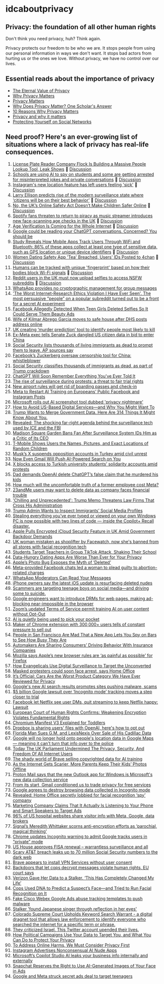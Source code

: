 # idcaboutprivacy

## Privacy: the foundation of all other human rights
Don't think you need privacy, huh? Think again.

Privacy protects our freedom to be who we are. It stops people from using our personal information in ways we don't want. It stops bad actors from hurting us or the ones we love. Without privacy, we have no control over our lives.

## Essential reads about the importance of privacy
- [The Eternal Value of Privacy](https://www.schneier.com/essays/archives/2006/05/the_eternal_value_of.html)
- [Why Privacy Matters](https://www.privacyguides.org/en/basics/why-privacy-matters/)
- [Privacy Matters](https://privacyinternational.org/learning-resources/privacy-matters)
- [Why Does Privacy Matter? One Scholar's Answer](https://www.theatlantic.com/technology/archive/2013/02/why-does-privacy-matter-one-scholars-answer/273521/)
- [10 Reasons Why Privacy Matters](https://teachprivacy.com/10-reasons-privacy-matters/)
- [Privacy and why it matters](https://privacy.uw.edu/reference-materials/privacy-matters/)
- [Protecting Yourself on Social Networks](https://ssd.eff.org/module/protecting-yourself-social-networks)


## Need proof? Here's an ever-growing list of situations where a lack of privacy has real-life consequences.
1. [License Plate Reader Company Flock Is Building a Massive People Lookup Tool, Leak Shows](https://www.404media.co/license-plate-reader-company-flock-is-building-a-massive-people-lookup-tool-leak-shows/) 💬 [Discussion](https://lemmy.world/post/29645041)
2. [Schools are using AI to spy on students and some are getting arrested for misinterpreted jokes and private conversations](https://fortune.com/2025/08/07/schools-ai-surveillance-students-children-arrested-jokes/) 💬 [Discussion](https://lemmy.world/post/34188333)
3. [Instagram's new location feature has left users feeling 'sick'](https://www.abc.net.au/news/2025-08-09/instagram-location-sharing-feature-is-raising-privacy-concerns/105632212) 💬 [Discussion](https://lemmy.world/post/34191183)
4. [Larry Ellison predicts rise of the modern surveillance state where ‘citizens will be on their best behavior’](https://fortune.com/2024/09/17/oracle-larry-ellison-surveillance-state-police-ai/) 💬 [Discussion](https://lemmy.world/post/34209891)
5. [No, the UK’s Online Safety Act Doesn’t Make Children Safer Online](https://www.eff.org/deeplinks/2025/08/no-uks-online-safety-act-doesnt-make-children-safer-online) 💬 [Discussion](https://lemmy.world/post/34240642)
6. [Spotify fans threaten to return to piracy as music streamer introduces new face-scanning age checks in the UK](https://www.techradar.com/audio/spotify/spotify-introduces-face-scanning-age-checks-for-uk-uses-as-some-furious-fans-threaten-to-return-to-piracy) 💬 [Discussion](https://lemmy.world/post/33966121)
7. [Age Verification Is Coming for the Whole Internet](https://nymag.com/intelligencer/article/age-verification-is-coming-for-the-whole-internet.html) 💬 [Discussion](https://lemmy.world/post/33960606)
8. [Google could be reading your ChatGPT conversations. Concerned? You should be](https://fastcompanyme.com/technology/google-could-be-reading-your-chatgpt-conversations-concerned-you-should-be/)
9. [Study Reveals How Mobile Apps Track Users Through WiFi and Bluetooth: 86% of these apps collect at least one type of sensitive data, such as GPS location or unique device identifiers](https://networks.imdea.org/a-study-involving-imdea-networks-reveals-how-mobile-apps-track-users-through-wifi-and-bluetooth/) 💬 [Discussion](https://lemmy.world/post/33643374)
10. [Women Dating Safety App 'Tea' Breached, Users' IDs Posted to 4chan](https://www.404media.co/women-dating-safety-app-tea-breached-users-ids-posted-to-4chan/) 💬 [Discussion](https://lemmy.world/post/33470396)
11. [Humans can be tracked with unique 'fingerprint' based on how their bodies block Wi-Fi signals](https://www.theregister.com/2025/07/22/whofi_wifi_identifier) 💬 [Discussion](https://lemmy.world/post/33436370)
12. [Reddit users in the UK must now upload selfies to access NSFW subreddits](https://mashable.com/article/reddit-age-verification-check-uk-law-online-safety) 💬 [Discussion](https://lemmy.world/post/33128208)
13. [WhatsApp provides no cryptographic management for group messages](https://arstechnica.com/security/2025/05/whatsapp-provides-no-cryptographic-management-for-group-messages/)
14. ['The Worst Internet-Research Ethics Violation I Have Ever Seen'. The most persuasive “people” on a popular subreddit turned out to be a front for a secret AI experiment](https://www.theatlantic.com/technology/archive/2025/05/reddit-ai-persuasion-experiment-ethics/682676/?gift=tIHyeEUg4NM6vyxJ-5M0EDGiO0gaoHM4wNuA8kSnr58)
15. [Facebook Allegedly Detected When Teen Girls Deleted Selfies So It Could Serve Them Beauty Ads](https://futurism.com/facebook-beauty-targeted-ads)
16. [Wife of Kilmar Abrego Garcia moves to safe house after DHS posts address online](https://www.independent.co.uk/news/world/americas/us-politics/kilmar-abrego-garcia-wife-safe-house-b2738214.html)
17. [UK creating ‘murder prediction’ tool to identify people most likely to kill](https://www.theguardian.com/uk-news/2025/apr/08/uk-creating-prediction-tool-to-identify-people-most-likely-to-kill)
18. [Ex-Meta exec tells Senate Zuck dangled US citizen data in bid to enter China](https://www.theregister.com/2025/04/11/meta_senate_china/)
19. [Social Security lists thousands of living immigrants as dead to prompt them to leave, AP sources say](https://apnews.com/article/living-immigrants-dead-social-security-numbers-trump-c10737cbe36e3108fb244a555777d880)
20. [Facebook’s Zuckerberg oversaw censorship tool for China: whistleblower](https://www.rfa.org/english/china/2025/04/11/china-meta/)
21. [Social Security classifies thousands of immigrants as dead, as part of Trump crackdown](https://www.washingtonpost.com/politics/2025/04/10/self-deportation-immigrants-social-security-dead/)
22. [ChatGPT Will Soon Remember Everything You've Ever Told It](https://lifehacker.com/tech/chatgpt-memory-remembers-everything-youve-said)
23. [The rise of surveillance during protests: a threat to fair trial rights](https://www.barcouncil.org.uk/resource/the-rise-of-surveillance-during-protests-a-threat-to-fair-trial-rights.html)
24. [New airport rules will get rid of boarding passes and check-in](https://www.thetimes.com/uk/transport/article/new-airport-rules-boarding-pass-check-in-fs8d5qg2j)
25. [Meta to Restart AI Training on Europeans’ Public Facebook and Instagram Posts](https://petapixel.com/2025/04/15/meta-to-restart-ai-training-on-europeans-public-facebook-and-instagram-posts/)
26. [Microsoft rolls out AI screenshot tool dubbed 'privacy nightmare'](https://www.bbc.com/news/articles/cj3xjrj7v78o)
27. [How to Avoid US-Based Digital Services—and Why You Might Want To](https://www.wired.com/story/trump-era-digital-expat/)
28. [Trump Wants to Merge Government Data. Here Are 314 Things It Might Know About You.](https://archive.ph/ByKeW)
29. [Revealed: The shocking far-right agenda behind the surveillance tech used by ICE and the FBI](https://www.motherjones.com/politics/2025/04/clearview-ai-immigration-ice-fbi-surveillance-facial-recognition-hoan-ton-that-hal-lambert-trump/)
30. [Madison Square Garden Bans Fan After Surveillance System IDs Him as a Critic of Its CEO](https://gizmodo.com/madison-square-garden-bans-fan-after-surveillance-system-ids-him-as-a-critic-of-its-ceo-2000582132)
31. [T-Mobile Shows Users the Names, Pictures, and Exact Locations of Random Children](https://www.404media.co/t-mobile-shows-users-the-names-pictures-and-exact-locations-of-random-children/)
32. [Musk’s X suspends opposition accounts in Turkey amid civil unrest](https://www.politico.eu/article/musks-x-suspends-opposition-accounts-turkey-protest-civil-unrest-erdogan-imamoglu-istanbul-mayor/)
33. [Now Even Gmail Will Push AI-Powered Search on You](https://www.makeuseof.com/gmail-ai-powered-search-update/)
34. [X blocks access to Turkish university students’ solidarity accounts amid protests](https://www.turkishminute.com/2025/03/21/x-blocks-access-to-turkish-university-students-solidarity-accounts-amid-protests4/)
35. [Dad demands OpenAI delete ChatGPT’s false claim that he murdered his kids](https://arstechnica.com/tech-policy/2025/03/chatgpt-falsely-claimed-a-dad-murdered-his-own-kids-complaint-says/)
36. [How much will the uncomfortable truth of a former employee cost Meta?](https://en.futuroprossimo.it/2025/03/quanto-puo-costare-a-meta-la-verita-scomoda-libro-scandalo-di-un-ex-dipendente/)
37. [23andMe users may want to delete data as company faces financial trouble](https://www.consumeraffairs.com/news/23andme-users-may-want-to-delete-data-as-company-faces-financial-trouble-032225.html)
38. ['Chilling and Unprecedented': Trump Memo Threatens Law Firms That Cross His Administration](https://www.commondreams.org/news/trump-law-firms-directive)
39. [Trump Admin Wants to Inspect Immigrants’ Social Media Profiles](https://www.thedailybeast.com/trump-admin-wants-to-inspect-immigrants-social-media-profiles/)
40. [Stealing everything you’ve ever typed or viewed on your own Windows PC is now possible with two lines of code — inside the Copilot+ Recall disaster.](https://doublepulsar.com/recall-stealing-everything-youve-ever-typed-or-viewed-on-your-own-windows-pc-is-now-possible-da3e12e9465e)
41. [Apple Pulls Encrypted iCloud Security Feature in UK Amid Government Backdoor Demands](https://www.macrumors.com/2025/02/21/apple-pulls-encrypted-icloud-security-feature-uk/)
42. [UK woman mistaken as shoplifter by Facewatch, now she's banned from all stores with facial recognition tech](https://www.ibtimes.co.uk/uk-woman-mistaken-shoplifter-facewatch-now-shes-banned-all-stores-facial-recognition-tech-1724785)
43. [Students Target Teachers in Group TikTok Attack, Shaking Their School](https://www.nytimes.com/2024/07/06/technology/tiktok-fake-teachers-pennsylvania.html)
44. [Data-Hungry Dating Apps Are Worse Than Ever for Your Privacy](https://foundation.mozilla.org/en/privacynotincluded/articles/data-hungry-dating-apps-are-worse-than-ever-for-your-privacy/)
45. [Apple’s Photo Bug Exposes the Myth of ‘Deleted’](https://www.wired.com/story/apple-photo-bug-resurfaced-fix-icloud/)
46. [Meta-provided Facebook chats led a woman to plead guilty to abortion-related charges](https://www.theverge.com/2023/7/11/23790923/facebook-meta-woman-daughter-guilty-abortion-nebraska-messenger-encryption-privacy)
47. [WhatsApp Moderators Can Read Your Messages](https://gizmodo.com/whatsapp-moderators-can-read-your-messages-1847629241)
48. [iPhone owners say the latest iOS update is resurfacing deleted nudes](https://www.theverge.com/2024/5/15/24157284/apple-iphone-ios-17-5-update-deleted-photos-voicemails)
49. [Scammers are targeting teenage boys on social media—and driving some to suicide.](https://www.bloomberg.com/features/2024-sextortion-teen-suicides/)
50. [Google engineers want to introduce DRMs for web pages, making ad-blocking near-impossible in the browser](https://a.lemmy.world/lemmy.world/post/1918024)
51. [Zoom’s updated Terms of Service permit training AI on user content without Opt-Out](https://stackdiary.com/zoom-terms-now-allow-training-ai-on-user-content-with-no-opt-out/)
52. [AI is quietly being used to pick your pocket](https://www.businessinsider.com/ai-quietly-picking-your-pocket-with-personalized-pricing-2024-7)
53. [Maker of Chrome extension with 300,000+ users tells of constant pressure to sell out](https://www.theregister.com/2023/08/11/chrome_extension_developer_pressure/)
54. [People in San Francisco Are Mad That a New App Lets You Spy on Bars to See How Busy They Are](https://gizmodo.com/2nite-app-lets-you-spy-on-bars-to-see-how-busy-they-are-1851571595)
55. [Automakers Are Sharing Consumers’ Driving Behavior With Insurance Companies](https://www.nytimes.com/2024/03/11/technology/carmakers-driver-tracking-insurance.html)
56. [Mozilla says Apple’s new browser rules are ‘as painful as possible’ for Firefox](https://www.theverge.com/2024/1/26/24052067/mozilla-apple-ios-browser-rules-firefox)
57. [How Evangelicals Use Digital Surveillance to Target the Unconverted](https://newrepublic.com/article/179397/evangelical-app-targeting-immigrants-surveillance)
58. [Masked protesters could soon face arrest, says Home Office](https://www.theguardian.com/uk-news/2024/feb/08/masked-protesters-could-soon-face-arrest-says-home-office)
59. [It’s Official: Cars Are the Worst Product Category We Have Ever Reviewed for Privacy](https://foundation.mozilla.org/en/privacynotincluded/articles/its-official-cars-are-the-worst-product-category-we-have-ever-reviewed-for-privacy/)
60. [Google's new AI search results promotes sites pushing malware, scams](https://www.bleepingcomputer.com/news/google/googles-new-ai-search-results-promotes-sites-pushing-malware-scams/)
61. [$5 billion Google lawsuit over ‘Incognito mode’ tracking moves a step closer to trial](https://www.theverge.com/2023/8/7/23823878/google-privacy-tracking-incognito-mode-lawsuit-summary-judgment-denied)
62. [Facebook let Netflix see user DMs, quit streaming to keep Netflix happy: Lawsuit](https://arstechnica.com/gadgets/2024/03/netflix-ad-spend-led-to-facebook-dm-access-end-of-facebook-streaming-biz-lawsuit/)
63. [European Court of Human Rights Confirms: Weakening Encryption Violates Fundamental Rights](https://www.eff.org/deeplinks/2024/03/european-court-human-rights-confirms-undermining-encryption-violates-fundamental)
64. [Chromium Manifest V3 Explained for Toddlers](https://youtu.be/M3rGDpCG5FQ)
65. [Dropbox is sharing users' files with OpenAI, here's how to opt out](https://boingboing.net/2023/12/14/dropbox-is-sharing-users-files-with-openai-heres-how-to-opt-out.html)
66. [Florida Man Sues G.M. and LexisNexis Over Sale of His Cadillac Data](https://archive.ph/uHWRq#selection-476.0-476.1)
67. [Google will no longer hold onto people's location data in Google Maps — meaning it can't turn that info over to the police](https://www.businessinsider.com/google-maps-location-data-history-stored-locally-2023-12)
68. [Today The UK Parliament Undermined The Privacy, Security, And Freedom Of All Internet Users](https://www.eff.org/deeplinks/2023/09/today-uk-parliament-undermined-privacy-security-and-freedom-all-internet-users)
69. [The shady world of Brave selling copyrighted data for AI training](https://stackdiary.com/brave-selling-copyrighted-data-for-ai-training/)
70. [As the Internet Gets Scarier, More Parents Keep Their Kids’ Photos Offline](https://getpocket.com/explore/item/as-the-internet-gets-scarier-more-parents-keep-their-kids-photos-offline)
71. [Proton Mail says that the new Outlook app for Windows is Microsoft's new data collection service](https://www.ghacks.net/2024/01/12/proton-mail-says-that-the-new-outlook-app-for-windows-is-microsofts-new-data-collection-service/)
72. [From its start, Gmail conditioned us to trade privacy for free services](https://www.engadget.com/from-its-start-gmail-conditioned-us-to-trade-privacy-for-free-services-120009741.html)
73. [Google agrees to destroy browsing data collected in Incognito mode](https://www.theverge.com/2024/4/1/24117929/google-incognito-browsing-data-delete-class-action-settlement)
74. [Revealed: Home Office secretly lobbied for facial recognition ‘spy’ company](https://www.theguardian.com/technology/2023/sep/02/home-office-accused-of-secret-lobbying-for-facial-recognition-spy-company)
75. [Marketing Company Claims That It Actually Is Listening to Your Phone and Smart Speakers to Target Ads](https://www.404media.co/cmg-cox-media-actually-listening-to-phones-smartspeakers-for-ads-marketing/)
76. [96% of US hospital websites share visitor info with Meta, Google, data brokers](https://www.theregister.com/2024/04/11/hospital_website_data_sharing/)
77. [Signal’s Meredith Whittaker scorns anti-encryption efforts as ‘parochial, magical thinking’](https://techcrunch.com/2024/03/04/signals-meredith-whittaker-scorns-anti-encryption-efforts-as-parochial-magical-thinking/)
78. [Chrome updates Incognito warning to admit Google tracks users in “private” mode](https://arstechnica.com/tech-policy/2024/01/chrome-updates-incognito-warning-to-admit-google-tracks-users-in-private-mode/)
79. [US House approves FISA renewal – warrantless surveillance and all](https://www.theregister.com/2024/04/15/security_in_brief/)
80. [Scary AT&T breach leaks up to 70 million Social Security numbers to the dark web](https://www.macworld.com/article/2284074/att-breach-70-million-social-security-numbers-dark-web.html)
81. [Brave appears to install VPN Services without user consent](https://www.ghacks.net/2023/10/18/brave-is-installing-vpn-services-without-user-consent/)
82. [Backdoors that let cops decrypt messages violate human rights, EU court says](https://arstechnica.com/tech-policy/2024/02/human-rights-court-takes-stand-against-weakening-of-end-to-end-encryption/)
83. [Verizon Gave Her Data to a Stalker. ‘This Has Completely Changed My Life’](https://www.404media.co/verizon-gave-her-data-to-a-stalker-this-has-completely-changed-my-life/)
84. [Cops Used DNA to Predict a Suspect’s Face—and Tried to Run Facial Recognition on It](https://www.wired.com/story/parabon-nanolabs-dna-face-models-police-facial-recognition/)
85. [Fake Cisco Webex Google Ads abuse tracking templates to push malware](https://www.bleepingcomputer.com/news/security/fake-cisco-webex-google-ads-abuse-tracking-templates-to-push-malware/)
86. [Stalker 'found Japanese singer through reflection in her eyes'](https://www.bbc.com/news/world-asia-50000234)
87. [Colorado Supreme Court Upholds Keyword Search Warrant - a digital dragnet tool that allows law enforcement to identify everyone who searched the internet for a specific term or phrase.](https://www.eff.org/deeplinks/2023/10/colorado-supreme-court-upholds-keyword-search-warrant)
88. [They criticized Israel. This Twitter account upended their lives.](https://www.washingtonpost.com/technology/2024/04/16/stop-antisemitism-twitter-zionism-israel/)
89. [How Political Campaigns Use Your Data to Target You, and What You Can Do to Protect Your Privacy](https://www.eff.org/deeplinks/2024/04/how-political-campaigns-use-your-data-target-you)
90. [To Address Online Harms, We Must Consider Privacy First](https://www.eff.org/deeplinks/2023/11/address-online-harms-we-must-first-do-privacy)
91. [Instagram Advertises Nonconsensual AI Nude Apps](https://www.404media.co/instagram-advertises-nonconsensual-ai-nude-apps/)
92. [Microsoft’s Copilot Studio AI leaks your business info internally and externally](https://pivot-to-ai.com/2024/08/10/microsofts-copilot-studio-ai-leaks-your-business-info-internally-and-externally/)
93. [Snapchat Reserves the Right to Use AI-Generated Images of Your Face in Ads](https://www.404media.co/snapchat-reserves-the-right-to-use-ai-generated-images-of-your-face-in-ads/)
94. [Google and Meta struck secret ads deal to target teenagers](https://www.ft.com/content/b3bb80f4-4e01-4ce6-8358-f4f8638790f8)
